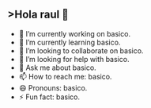 ## >Hola raul 👋


- 🔭 I’m currently working on basico.
- 🌱 I’m currently learning basico.
- 👯 I’m looking to collaborate on basico.
- 🤔 I’m looking for help with basico.
- 💬 Ask me about basico.
- 📫 How to reach me: basico.
- 😄 Pronouns: basico.
- ⚡ Fun fact: basico.

